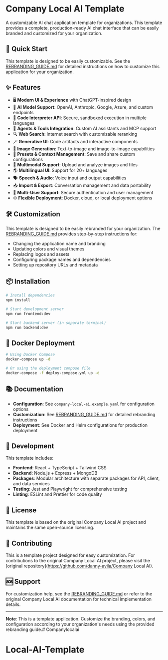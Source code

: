 # Company Local AI Template

A customizable AI chat application template for organizations. This template provides a complete, production-ready AI chat interface that can be easily branded and customized for your organization.

## 🚀 Quick Start

This template is designed to be easily customizable. See the [REBRANDING_GUIDE.md](./REBRANDING_GUIDE.md) for detailed instructions on how to customize this application for your organization.

## ✨ Features

- 🖥️ **Modern UI & Experience** with ChatGPT-inspired design
- 🤖 **AI Model Support**: OpenAI, Anthropic, Google, Azure, and custom endpoints
- 🔧 **Code Interpreter API**: Secure, sandboxed execution in multiple languages
- 🔦 **Agents & Tools Integration**: Custom AI assistants and MCP support
- 🔍 **Web Search**: Internet search with customizable reranking
- 🪄 **Generative UI**: Code artifacts and interactive components
- 🎨 **Image Generation**: Text-to-image and image-to-image capabilities
- 💾 **Presets & Context Management**: Save and share custom configurations
- 💬 **Multimodal Support**: Upload and analyze images and files
- 🌎 **Multilingual UI**: Support for 20+ languages
- 🗣️ **Speech & Audio**: Voice input and output capabilities
- 📥 **Import & Export**: Conversation management and data portability
- 👥 **Multi-User Support**: Secure authentication and user management
- ⚙️ **Flexible Deployment**: Docker, cloud, or local deployment options

## 🛠️ Customization

This template is designed to be easily rebranded for your organization. The [REBRANDING_GUIDE.md](./REBRANDING_GUIDE.md) provides step-by-step instructions for:

- Changing the application name and branding
- Updating colors and visual themes
- Replacing logos and assets
- Configuring package names and dependencies
- Setting up repository URLs and metadata

## 📦 Installation

```bash
# Install dependencies
npm install

# Start development server
npm run frontend:dev

# Start backend server (in separate terminal)
npm run backend:dev
```

## 🐳 Docker Deployment

```bash
# Using Docker Compose
docker-compose up -d

# Or using the deployment compose file
docker-compose -f deploy-compose.yml up -d
```

## 📚 Documentation

- **Configuration**: See `company-local-ai.example.yaml` for configuration options
- **Customization**: See [REBRANDING_GUIDE.md](./REBRANDING_GUIDE.md) for detailed rebranding instructions
- **Deployment**: See Docker and Helm configurations for production deployment

## 🔧 Development

This template includes:

- **Frontend**: React + TypeScript + Tailwind CSS
- **Backend**: Node.js + Express + MongoDB
- **Packages**: Modular architecture with separate packages for API, client, and data services
- **Testing**: Jest and Playwright for comprehensive testing
- **Linting**: ESLint and Prettier for code quality

## 📄 License

This template is based on the original Company Local AI project and maintains the same open-source licensing.

## 🤝 Contributing

This is a template project designed for easy customization. For contributions to the original Company Local AI project, please visit the [original repository](https://github.com/danny-avila/Company Local AI).

## 🆘 Support

For customization help, see the [REBRANDING_GUIDE.md](./REBRANDING_GUIDE.md) or refer to the original Company Local AI documentation for technical implementation details.

---

**Note**: This is a template application. Customize the branding, colors, and configuration according to your organization's needs using the provided rebranding guide.# Companylocalai
# Local-AI-Template
